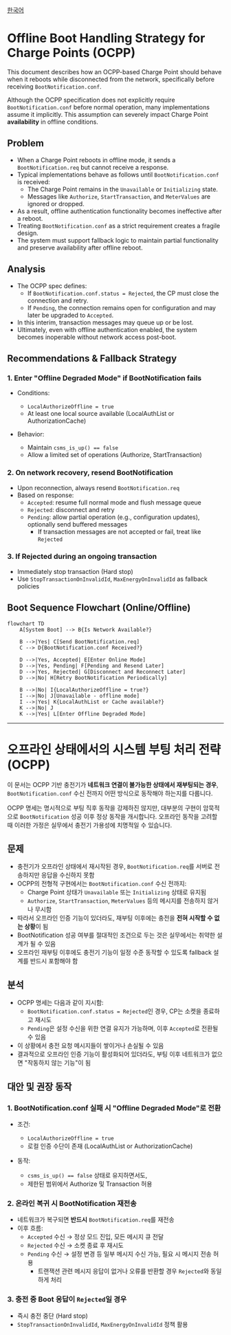 [한국어](#-오프라인-상태에서의-시스템-부팅-처리-전략-ocpp)

# Offline Boot Handling Strategy for Charge Points (OCPP)

This document describes how an OCPP-based Charge Point should behave when it reboots while disconnected from the network, specifically before receiving `BootNotification.conf`.

Although the OCPP specification does not explicitly require `BootNotification.conf` before normal operation, many implementations assume it implicitly. This assumption can severely impact Charge Point **availability** in offline conditions.

## Problem

- When a Charge Point reboots in offline mode, it sends a `BootNotification.req` but cannot receive a response.
- Typical implementations behave as follows until `BootNotification.conf` is received:
  - The Charge Point remains in the `Unavailable` or `Initializing` state.
  - Messages like `Authorize`, `StartTransaction`, and `MeterValues` are ignored or dropped.
- As a result, offline authentication functionality becomes ineffective after a reboot.
- Treating `BootNotification.conf` as a strict requirement creates a fragile design.
- The system must support fallback logic to maintain partial functionality and preserve availability after offline reboot.

## Analysis

- The OCPP spec defines:
  - If `BootNotification.conf.status = Rejected`, the CP must close the connection and retry.
  - If `Pending`, the connection remains open for configuration and may later be upgraded to `Accepted`.
- In this interim, transaction messages may queue up or be lost.
- Ultimately, even with offline authentication enabled, the system becomes inoperable without network access post-boot.

## Recommendations & Fallback Strategy

### 1. Enter "Offline Degraded Mode" if BootNotification fails

- Conditions:
  - `LocalAuthorizeOffline = true`
  - At least one local source available (LocalAuthList or AuthorizationCache)

- Behavior:
  - Maintain `csms_is_up() == false`
  - Allow a limited set of operations (Authorize, StartTransaction)

### 2. On network recovery, resend BootNotification

- Upon reconnection, always resend `BootNotification.req`
- Based on response:
  - `Accepted`: resume full normal mode and flush message queue
  - `Rejected`: disconnect and retry
  - `Pending`: allow partial operation (e.g., configuration updates), optionally send buffered messages
    - If transaction messages are not accepted or fail, treat like `Rejected`

### 3. If Rejected during an ongoing transaction

- Immediately stop transaction (Hard stop)
- Use `StopTransactionOnInvalidId`, `MaxEnergyOnInvalidId` as fallback policies

## Boot Sequence Flowchart (Online/Offline)

```mermaid
flowchart TD
    A[System Boot] --> B{Is Network Available?}

    B -->|Yes| C[Send BootNotification.req]
    C --> D{BootNotification.conf Received?}

    D -->|Yes, Accepted| E[Enter Online Mode]
    D -->|Yes, Pending| F[Pending and Resend Later]
    D -->|Yes, Rejected| G[Disconnect and Reconnect Later]
    D -->|No| H[Retry BootNotification Periodically]

    B -->|No| I{LocalAuthorizeOffline = true?}
    I -->|No| J[Unavailable - offline mode]
    I -->|Yes| K{LocalAuthList or Cache available?}
    K -->|No| J
    K -->|Yes| L[Enter Offline Degraded Mode]
```

---

# 오프라인 상태에서의 시스템 부팅 처리 전략 (OCPP)

이 문서는 OCPP 기반 충전기가 **네트워크 연결이 불가능한 상태에서 재부팅되는 경우**, `BootNotification.conf` 수신 전까지 어떤 방식으로 동작해야 하는지를 다룹니다.

OCPP 명세는 명시적으로 부팅 직후 동작을 강제하진 않지만, 대부분의 구현이 암묵적으로 `BootNotification` 성공 이후 정상 동작을 개시합니다. 오프라인 동작을 고려할 때 이러한 가정은 실무에서 충전기 가용성에 치명적일 수 있습니다.

## 문제

- 충전기가 오프라인 상태에서 재시작된 경우, `BootNotification.req`를 서버로 전송하지만 응답을 수신하지 못함
- OCPP의 전형적 구현에서는 `BootNotification.conf` 수신 전까지:
  - Charge Point 상태가 `Unavailable` 또는 `Initializing` 상태로 유지됨
  - `Authorize`, `StartTransaction`, `MeterValues` 등의 메시지를 전송하지 않거나 무시함
- 따라서 오프라인 인증 기능이 있더라도, 재부팅 이후에는 충전을 **전혀 시작할 수 없는 상황**이 됨
- BootNotification 성공 여부를 절대적인 조건으로 두는 것은 실무에서는 취약한 설계가 될 수 있음
- 오프라인 재부팅 이후에도 충전기 기능이 일정 수준 동작할 수 있도록 fallback 설계를 반드시 포함해야 함

## 분석

- OCPP 명세는 다음과 같이 지시함:
  - `BootNotification.conf.status = Rejected`인 경우, CP는 소켓을 종료하고 재시도
  - `Pending`은 설정 수신을 위한 연결 유지가 가능하며, 이후 `Accepted`로 전환될 수 있음
- 이 상황에서 충전 요청 메시지들이 쌓이거나 손실될 수 있음
- 결과적으로 오프라인 인증 기능이 활성화되어 있더라도, 부팅 이후 네트워크가 없으면 "작동하지 않는 기능"이 됨

## 대안 및 권장 동작

### 1. BootNotification.conf 실패 시 "Offline Degraded Mode"로 전환

- 조건:
  - `LocalAuthorizeOffline = true`
  - 로컬 인증 수단이 존재 (LocalAuthList or AuthorizationCache)

- 동작:
  - `csms_is_up() == false` 상태로 유지하면서도,
  - 제한된 범위에서 Authorize 및 Transaction 허용

### 2. 온라인 복귀 시 BootNotification 재전송

- 네트워크가 복구되면 **반드시** `BootNotification.req`를 재전송
- 이후 흐름:
  - `Accepted` 수신 → 정상 모드 진입, 모든 메시지 큐 전달
  - `Rejected` 수신 → 소켓 종료 후 재시도
  - `Pending` 수신 → 설정 변경 등 일부 메시지 수신 가능, 필요 시 메시지 전송 허용
    - 트랜잭션 관련 메시지 응답이 없거나 오류를 반환할 경우 `Rejected`와 동일하게 처리

### 3. 충전 중 Boot 응답이 `Rejected`일 경우

- 즉시 충전 중단 (Hard stop)
- `StopTransactionOnInvalidId`, `MaxEnergyOnInvalidId` 정책 활용
